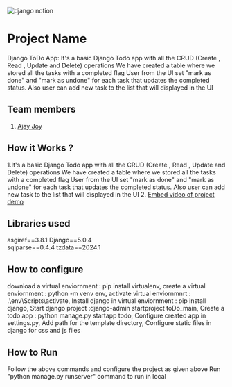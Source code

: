 
![django notion](https://github.com/TH-Activities/saturday-hack-night-template/assets/117498997/2db31367-8f96-4e88-8a8d-a1a75936204d)




# Project Name
Django ToDo App:
It's a basic Django Todo app with all the CRUD (Create , Read , Update and Delete) operations
We have created a table where we stored all the tasks with a completed flag
User from the UI set "mark as done" and "mark as undone" for each task that updates the completed status.
Also user can add new task to the list that will displayed in the UI
## Team members
1. [Ajay Joy](https://github.com/ajay618/Saturday-hack-night-template.git)

## How it Works ?
1.It's a basic Django Todo app with all the CRUD (Create , Read , Update and Delete) operations
We have created a table where we stored all the tasks with a completed flag
User from the UI set "mark as done" and "mark as undone" for each task that updates the completed status.
Also user can add new task to the list that will displayed in the UI
2. [Embed video of project demo](https://drive.google.com/file/d/1VWSpwqPzb2-sjUoiMo6quHxYO2F9yANb/view?usp=sharing) 
## Libraries used
asgiref==3.8.1
Django==5.0.4  
sqlparse==0.4.4
tzdata==2024.1
## How to configure
download a virtual enviornment : pip install virtualenv,
create a virtual enviornment : python -m venv env,
activate virtual enviornmnrt : .\env\Scripts\activate, 
Install django in virtual enviornment : pip install django,
Start django project  :django-admin startproject toDo_main,
Create a todo app : python manage.py startapp todo,
Configure created app in settings.py,
Add path for the template directory,
Configure static files in django for css and js files
## How to Run
Follow the above commands and configure the project as given above
Run "python manage.py runserver" command to run in local
